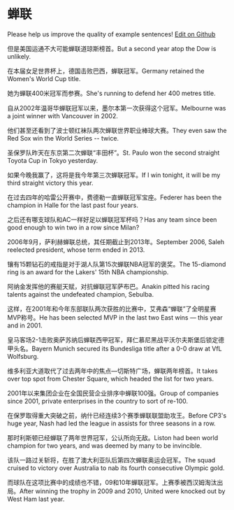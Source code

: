 # 蝉联

Please help us improve the quality of example sentences! [Edit on Github](https://github.com/jiyushe/jiyu-example-sentence-source/blob/main/chinese/chanlian.md)

<p><span class="chinese">但是美国运通不大可能蝉联道琼斯榜首。</span><span class="english">But a second year atop the Dow is unlikely.</span></p>

<p><span class="chinese">在本届女足世界杯上，德国击败巴西，蝉联冠军。</span><span class="english">Germany retained the Women's World Cup title.</span></p>

<p><span class="chinese">她为蝉联400米冠军而参赛。</span><span class="english">She's running to defend her 400 metres title.</span></p>

<p><span class="chinese">自从2002年温哥华蝉联冠军以来，墨尔本第一次获得这个冠军。</span><span class="english">Melbourne was a joint winner with Vancouver in 2002.</span></p>

<p><span class="chinese">他们甚至还看到了波士顿红袜队两次蝉联世界职业棒球大赛。</span><span class="english">They even saw the Red Sox win the World Series -- twice.</span></p>

<p><span class="chinese">圣保罗队昨天在东京第二次蝉联“丰田杯”。</span><span class="english">St. Paulo won the second straight Toyota Cup in Tokyo yesterday.</span></p>

<p><span class="chinese">如果今晚我赢了，这将是我今年第三次蝉联冠军。</span><span class="english">If I win tonight, it will be my third straight victory this year.</span></p>

<p><span class="chinese">在过去四年的哈雷公开赛中，费德勒一直蝉联冠军宝座。</span><span class="english">Federer has been the champion in Halle for the last past four years.</span></p>

<p><span class="chinese">之后还有哪支球队和AC一样好足以蝉联冠军杯吗？</span><span class="english">Has any team since been good enough to win two in a row since Milan?</span></p>

<p><span class="chinese">2006年9月，萨利赫蝉联总统，其任期截止到2013年。</span><span class="english">September 2006, Saleh reelected president, whose term ended in 2013.</span></p>

<p><span class="chinese">镶有15颗钻石的戒指是对于湖人队第15次蝉联NBA冠军的褒奖。</span><span class="english">The 15-diamond ring is an award for the Lakers' 15th NBA championship.</span></p>

<p><span class="chinese">阿纳金发挥他的赛艇天赋，对抗蝉联冠军萨布巴。</span><span class="english">Anakin pitted his racing talents against the undefeated champion, Sebulba.</span></p>

<p><span class="chinese">这样，在2001年和今年东部联队两次获胜的比赛中，艾弗森“蝉联”了全明星赛MVP称号。</span><span class="english">He has been selected MVP in the last two East wins — this year and in 2001.</span></p>

<p><span class="chinese">皇马客场2-1击败奥萨苏纳后蝉联西甲冠军，拜仁慕尼黑战平沃尔夫斯堡后锁定德甲头名。</span><span class="english">Bayern Munich secured its Bundesliga title after a 0-0 draw at VfL Wolfsburg.</span></p>

<p><span class="chinese">维多利亚大道取代了过去两年中的焦点—切斯特广场，蝉联两年榜首。</span><span class="english">It takes over top spot from Chester Square, which headed the list for two years.</span></p>

<p><span class="chinese">2001年以来集团企业在全国民营企业排序中蝉联100强。</span><span class="english">Group of companies since 2001, private enterprises in the country to sort of re-100.</span></p>

<p><span class="chinese">在保罗取得重大突破之前，纳什已经连续3个赛季蝉联联盟助攻王。</span><span class="english">Before CP3's huge year, Nash had led the league in assists for three seasons in a row.</span></p>

<p><span class="chinese">那时利斯顿已经蝉联了两年世界冠军，公认所向无敌。</span><span class="english">Liston had been world champion for two years, and was deemed by many to be invincible.</span></p>

<p><span class="chinese">该队一路过关斩将，在胜了澳大利亚队后第四次蝉联奥运会冠军。</span><span class="english">The squad cruised to victory over Australia to nab its fourth consecutive Olympic gold.</span></p>

<p><span class="chinese">而球队在这项比赛中的成绩也不错，09和10年蝉联冠军。上赛季被西汉姆淘汰出局。</span><span class="english">After winning the trophy in 2009 and 2010, United were knocked out by West Ham last year.</span></p>

